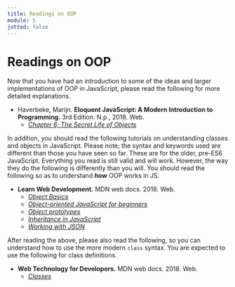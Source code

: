 ```yaml
---
title: Readings on OOP
module: 5
jotted: false
---
```


# Readings on OOP

Now that you have had an introduction to some of the ideas and larger implementations of OOP in JavaScript, please read the following for more detailed explanations.

- Haverbeke, Marijn. **Eloquent JavaScript: A Modern Introduction to Programming.** 3rd Edition. N.p., 2018. Web.
    - [_Chapter 6; The Secret Life of Objects_](https://eloquentjavascript.net/3rd_edition/06_object.html)

In addition, you should read the following tutorials on understanding classes and objects in JavaScript. Please note; the syntax and keywords used are different than those you have seen so far. These are for the older, pre-ES6 JavaScript. Everything you read is still valid and will work. However, the way they do the following is differently than you will. You should read the following so as to understand **_how_** OOP works in JS.

- **Learn Web Development.** MDN web docs. 2018. Web.
    - [_Object Basics_](https://developer.mozilla.org/en-US/docs/Learn/JavaScript/Objects/Basics)
    - [_Object-oriented JavaScript for beginners_](https://developer.mozilla.org/en-US/docs/Learn/JavaScript/Objects/Object-oriented_JS)
    - [_Object prototypes_](https://developer.mozilla.org/en-US/docs/Learn/JavaScript/Objects/Object_prototypes)
    - [_Inheritance in JavaScript_](https://developer.mozilla.org/en-US/docs/Learn/JavaScript/Objects/Inheritance)
    - [_Working with JSON_](https://developer.mozilla.org/en-US/docs/Learn/JavaScript/Objects/JSON)

After reading the above, please also read the following, so you can understand how to use the more modern `class` syntax. You are expected to use the following for class definitions.

- **Web Technology for Developers.** MDN web docs. 2018. Web.
    - [_Classes_](https://developer.mozilla.org/en-US/docs/Web/JavaScript/Guide/Functions)
